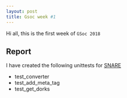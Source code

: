 ```yaml
---
layout: post
title: Gsoc week #1
---
```

Hi all, this is the first week of `GSoc 2018`
## Report
I have created the following unittests for [SNARE](http://github.com/mushorg/snare)
- test_converter
- test_add_meta_tag
- test_get_dorks
